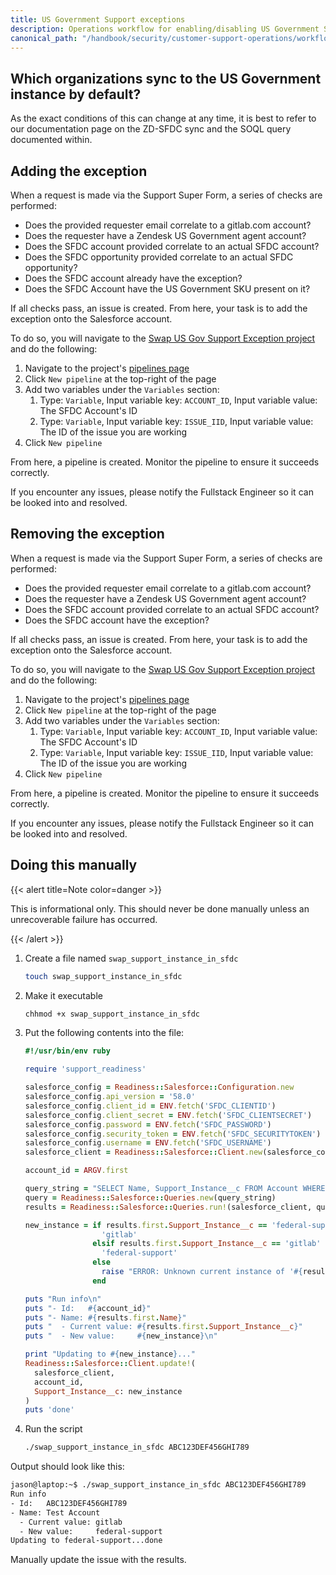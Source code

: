 ```yaml
---
title: US Government Support exceptions
description: Operations workflow for enabling/disabling US Government Support exceptions
canonical_path: "/handbook/security/customer-support-operations/workflows/zendesk/us-government-exceptions"
---
```


## Which organizations sync to the US Government instance by default?

As the exact conditions of this can change at any time, it is best to refer to our documentation page on the ZD-SFDC sync and the SOQL query documented within.

## Adding the exception

When a request is made via the Support Super Form, a series of checks are performed:

- Does the provided requester email correlate to a gitlab.com account?
- Does the requester have a Zendesk US Government agent account?
- Does the SFDC account provided correlate to an actual SFDC account?
- Does the SFDC opportunity provided correlate to an actual SFDC opportunity?
- Does the SFDC account already have the exception?
- Does the SFDC Account have the US Government SKU present on it?

If all checks pass, an issue is created. From here, your task is to add the exception onto the Salesforce account.

To do so, you will navigate to the [Swap US Gov Support Exception project](https://gitlab.com/gitlab-support-readiness/zendesk-us-government/swap-us-gov-support-exception) and do the following:

1. Navigate to the project's [pipelines page](https://gitlab.com/gitlab-support-readiness/zendesk-us-government/swap-us-gov-support-exception/-/pipelines)
1. Click `New pipeline` at the top-right of the page
1. Add two variables under the `Variables` section:
   1. Type: `Variable`, Input variable key: `ACCOUNT_ID`, Input variable value: The SFDC Account's ID
   1. Type: `Variable`, Input variable key: `ISSUE_IID`, Input variable value: The ID of the issue you are working
1. Click `New pipeline`

From here, a pipeline is created. Monitor the pipeline to ensure it succeeds correctly.

If you encounter any issues, please notify the Fullstack Engineer so it can be looked into and resolved.

## Removing the exception

When a request is made via the Support Super Form, a series of checks are performed:

- Does the provided requester email correlate to a gitlab.com account?
- Does the requester have a Zendesk US Government agent account?
- Does the SFDC account provided correlate to an actual SFDC account?
- Does the SFDC account have the exception?

If all checks pass, an issue is created. From here, your task is to add the exception onto the Salesforce account.

To do so, you will navigate to the [Swap US Gov Support Exception project](https://gitlab.com/gitlab-support-readiness/zendesk-us-government/swap-us-gov-support-exception) and do the following:

1. Navigate to the project's [pipelines page](https://gitlab.com/gitlab-support-readiness/zendesk-us-government/swap-us-gov-support-exception/-/pipelines)
1. Click `New pipeline` at the top-right of the page
1. Add two variables under the `Variables` section:
   1. Type: `Variable`, Input variable key: `ACCOUNT_ID`, Input variable value: The SFDC Account's ID
   1. Type: `Variable`, Input variable key: `ISSUE_IID`, Input variable value: The ID of the issue you are working
1. Click `New pipeline`

From here, a pipeline is created. Monitor the pipeline to ensure it succeeds correctly.

If you encounter any issues, please notify the Fullstack Engineer so it can be looked into and resolved.

## Doing this manually

{{< alert title=Note color=danger >}}

This is informational only. This should never be done manually unless an unrecoverable failure has occurred.

{{< /alert >}}

1. Create a file named `swap_support_instance_in_sfdc`

   ```bash
   touch swap_support_instance_in_sfdc
   ```

1. Make it executable

   ```bash
   chhmod +x swap_support_instance_in_sfdc
   ```

1. Put the following contents into the file:

   ```ruby
   #!/usr/bin/env ruby

   require 'support_readiness'

   salesforce_config = Readiness::Salesforce::Configuration.new
   salesforce_config.api_version = '58.0'
   salesforce_config.client_id = ENV.fetch('SFDC_CLIENTID')
   salesforce_config.client_secret = ENV.fetch('SFDC_CLIENTSECRET')
   salesforce_config.password = ENV.fetch('SFDC_PASSWORD')
   salesforce_config.security_token = ENV.fetch('SFDC_SECURITYTOKEN')
   salesforce_config.username = ENV.fetch('SFDC_USERNAME')
   salesforce_client = Readiness::Salesforce::Client.new(salesforce_config)

   account_id = ARGV.first

   query_string = "SELECT Name, Support_Instance__c FROM Account WHERE Id = '#{account_id}'"
   query = Readiness::Salesforce::Queries.new(query_string)
   results = Readiness::Salesforce::Queries.run!(salesforce_client, query)

   new_instance = if results.first.Support_Instance__c == 'federal-support'
                    'gitlab'
                  elsif results.first.Support_Instance__c == 'gitlab'
                    'federal-support'
                  else
                    raise "ERROR: Unknown current instance of '#{results.first.Support_Instance__c}'"
                  end

   puts "Run info\n"
   puts "- Id:   #{account_id}"
   puts "- Name: #{results.first.Name}"
   puts "  - Current value: #{results.first.Support_Instance__c}"
   puts "  - New value:     #{new_instance}\n"

   print "Updating to #{new_instance}..."
   Readiness::Salesforce::Client.update!(
     salesforce_client,
     account_id,
     Support_Instance__c: new_instance
   )
   puts 'done'
   ```

1. Run the script

   ```bash
   ./swap_support_instance_in_sfdc ABC123DEF456GHI789
   ```

Output should look like this:

```bash
jason@laptop:~$ ./swap_support_instance_in_sfdc ABC123DEF456GHI789
Run info
- Id:   ABC123DEF456GHI789
- Name: Test Account
  - Current value: gitlab
  - New value:     federal-support
Updating to federal-support...done
```

Manually update the issue with the results.
